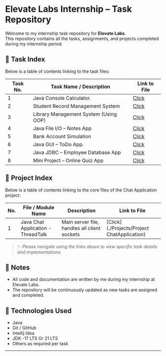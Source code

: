 # Elevate Labs Internship – Task Repository

Welcome to my internship task repository for **Elevate Labs**.  
This repository contains all the tasks, assignments, and projects completed during my internship period.

## 📂 Task Index

Below is a table of contents linking to the task files:

| Task No. | Task Name / Description               | Link to File                       |
|----------|---------------------------------------|------------------------------------|
| 1        | Java Console Calculator.              | [Click](./SimpleCalculatorTask1/)  |
| 2        | Student Record Management System      | [Click](./StudentManagementSystem/) |
| 3        | Library Management System (Using OOP) | [Click](./LibraryManagementSystem/) |
| 4        | Java File I/O – Notes App             | [Click](./NotesApp/)               |
| 5        | Bank Account Simulation               | [Click](./BankAccountSimulation/)  |
| 6        | Java GUI – ToDo App.                  | [Click](./ToDoApp/)                |
| 7        | Java JDBC – Employee Database App     | [Click](./EmployeeDatabaseApp/)    |
| 8        | Mini Project – Online Quiz App        | [Click](QuizApp/)               |

## 📂 Project Index

Below is a table of contents linking to the core files of the Chat Application project:

| No. | File / Module Name                 | Description                                   | Link to File                                |
|-----|------------------------------------|-----------------------------------------------|---------------------------------------------|
| 1   | Java Chat Application - ThreadTalk | Main server file, handles all client sockets  | [Click](./Projects/Project ChatApplication) |

> ✨ *Please navigate using the links above to view specific task details and implementations.*

## 📌 Notes

- All code and documentation are written by me during my internship at Elevate Labs.
- The repository will be continuously updated as new tasks are assigned and completed.

## 🚀 Technologies Used

- Java
- Git / GitHub
- Intellij Idea 
- JDK -17 LTS Or 21 LTS
- Others as required per task

---

